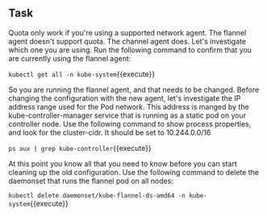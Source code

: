 ## Task

Quota only work if you're using a supported network agent. The flannel agent doesn't support quota. The channel agent does. Let's investigate which one you are using. Run the following command to confirm that you are currently using the flannel agent:

`kubectl get all -n kube-system`{{execute}}

So you are running the flannel agent, and that needs to be changed. Before changing the configuration with the new agent, let's investigate the IP address range used for the Pod network. This address is manged by the kube-controller-manager service that is running as a static pod on your controller node. Use the following command to show process properties, and look for the cluster-cidr. It should be set to 10.244.0.0/16

`ps aux | grep kube-controller`{{execute}}

At this point you know all that you need to know before you can start cleaning up the old configuration. Use the following command to delete the daemonset that runs the flannel pod on all nodes:

`kubectl delete daemonset/kube-flannel-ds-amd64 -n kube-system`{{execute}}

